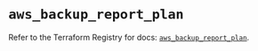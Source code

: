 # `aws_backup_report_plan`

Refer to the Terraform Registry for docs: [`aws_backup_report_plan`](https://registry.terraform.io/providers/hashicorp/aws/6.2.0/docs/resources/backup_report_plan).
